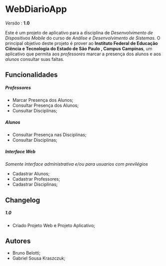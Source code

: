 # WebDiarioApp
*Versão* : **1.0**

Este é um projeto de aplicativo para a disciplina de *Desenvolvimento de Dispositivos Mobile* do curso de *Análise e Desenvolvimento
de Sistemas*. O principal objetivo deste projeto é prover ao **Instituto Federal de Educação Ciência e Tecnologia do Estado de São Paulo
, Campus Campinas**, um aplicativo que permita aos *professores* marcar a presença dos alunos e aos *alunos* consultar suas faltas.

## Funcionalidades
##### Professores
- Marcar Presença dos Alunos;
- Consultar Presença dos Alunos;
- Cunsultar Disciplinas;

##### Alunos
- Consultar Presença nas Disciplinas;
- Consultar Disciplinas;

##### Interface Web 
*Somente interface administrativa e/ou para usuarios com previlégios*
- Cadastrar Alunos;
- Cadastrar Professores;
- Cadastrar Disciplinas;

## Changelog
##### 1.0
- Criado Projeto Web e Projeto Aplicativo;

## Autores
- Bruno Belotti;
- Gabriel Sousa Kraszczuk;


